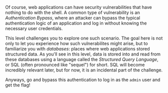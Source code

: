 Of course, web applications can have security vulnerabilities that have nothing to do with the shell.
A common type of vulnerability is an _Authentication Bypass_, where an attacker can bypass the typical authentication logic of an application and log in without knowing the necessary user credentials.

This level challenges you to explore one such scenario.
The goal here is not only to let you experience how such vulnerabilites might arise, but to familiarize you with _databases_: places where web applications stored structured data.
As you'll see in this level, data is stored into and read from these databases using a language called the _Structured Query Language_, or SQL (often pronounced like "sequel") for short.
SQL will become incredibly relevant later, but for now, it is an incidental part of the challenge.

Anyways, go and bypass this authentication to log in as the `admin` user and get the flag!
